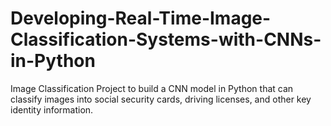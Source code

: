 # Developing-Real-Time-Image-Classification-Systems-with-CNNs-in-Python
Image Classification Project to build a CNN model in Python that can classify images into social security cards, driving licenses, and other key identity information.


